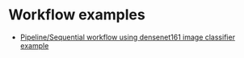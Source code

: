 # Workflow examples

 * [Pipeline/Sequential workflow using densenet161 image classifier example](Densenet%20Image%20Classifier)